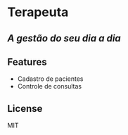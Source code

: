 # Terapeuta
## _A gestão do seu dia a dia_


## Features

- Cadastro de pacientes
- Controle de consultas


## License

MIT

